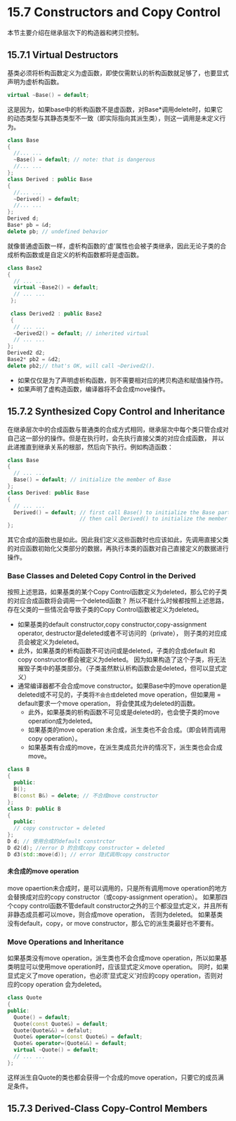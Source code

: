 # 15.7 Constructors and Copy Control
本节主要介绍在继承层次下的构造器和拷贝控制。
## 15.7.1 Virtual Destructors
基类必须将析构函数定义为虚函数，即使仅需默认的析构函数就足够了，也要显式声明为虚析构函数。
```c++
virtual ~Base() = default;
```
这是因为，如果base中的析构函数不是虚函数，对Base*调用delete时，如果它的动态类型与其静态类型不一致（即实际指向其派生类），则这一调用是未定义行为。  
```c++
class Base
{
  //... ...
  ~Base() = default; // note: that is dangerous
  //... ...
};
class Derived : public Base
{
  //... ...
  ~Derived() = default;
  //... ...
};
Derived d;
Base* pb = &d;
delete pb; // undefined behavior
```
就像普通虚函数一样，虚析构函数的'虚'属性也会被子类继承，因此无论子类的合成析构函数或是自定义的析构函数都将是虚函数。
```c++
class Base2
{
  // ... ...
  virtual ~Base2() = default;
  // ... ...
 };
 
 class Derived2 : public Base2
 {
  // ... ...
  ~Derived2() = default; // inherited virtual
  // ... ...
};
Derived2 d2;
Base2* pb2 = &d2;
delete pb2;// that's OK, will call ~Derived2().
```
* 如果仅仅是为了声明虚析构函数，则不需要相对应的拷贝构造和赋值操作符。
* 如果声明了虚构造函数，编译器将不会合成move操作。
## 15.7.2 Synthesized Copy Control and Inheritance
在继承层次中的合成函数与普通类的合成方式相同，继承层次中每个类只管合成对自己这一部分的操作。但是在执行时，会先执行直接父类的对应合成函数，
并以此递推直到继承关系的根部，然后向下执行。例如构造函数：
```c++
class Base
{
  // ... ...
  Base() = default; // initialize the member of Base
};
class Derived: public Base
{
  // ... ...
  Derived() = default; // first call Base() to initialize the Base part
                       // then call Derived() to initialize the member defined by itself.
};
```
其它合成的函数也是如此。因此我们定义这些函数时也应该如此，先调用直接父类的对应函数初始化父类部分的数据，再执行本类的函数对自己直接定义的数据进行操作。
### Base Classes and Deleted Copy Control in the Derived
按照上述思路，如果基类的某个Copy Control函数定义为deleted，那么它的子类的对应合成函数将会调用一个deleted函数？
所以不能什么时候都按照上述思路，存在父类的一些情况会导致子类的Copy Control函数被定义为deleted。
* 如果基类的default constructor,copy constructor,copy-assignment operator, destructor是deleted或者不可访问的（private），
则子类的对应成员会被定义为deleted。
* 此外，如果基类的析构函数不可访问或是deleted，子类的合成default 和 copy constructor都会被定义为deleted。
因为如果构造了这个子类，将无法摧毁子类中的基类部分。（子类虽然默认析构函数会是deleted，但可以显式定义）
* 通常编译器都不会合成move constructor。如果Base中的move operation是deleted或不可见的，子类将`不会合成`deleted move operation，但如果用 = default要求一个move operation，
将会使其成为deleted的函数。
  * 此外，如果基类的析构函数不可见或是deleted的，也会使子类的move operation成为deleted。
  * 如果基类的move operation 未合成，派生类也不会合成。（即会转而调用copy operation）。
  * 如果基类有合成的move，在派生类成员允许的情况下，派生类也会合成move。
```c++
class B
{
  public:
  B();
  B(const B&) = delete; // 不合成move constructor
};
class D: public B
{
  public:
  // copy constructor = deleted
};
D d; // 使用合成的default constrctor
D d2(d); //error D 的合成copy constructor = deleted
D d3(std::move(d)); // error 隐式调用copy constructor
```
#### 未合成的move operation
move opaertion未合成时，是可以调用的，只是所有调用move operation的地方会替换成对应的copy constructor（或copy-assignment operation）。
如果那四个copy control函数不管default constructor之外的三个都没显式定义，并且所有非静态成员都可以move，则合成move operation， 否则为deleted。
  如果基类没有default，copy，or move constructor，那么它的派生类最好也不要有。
### Move Operations and Inheritance
如果基类没有move operation，派生类也不会合成move operation，所以如果基类明显可以使用move operation时，应该显式定义move operation。
同时，如果显式定义了move operation，也必须'显式定义'对应的copy operation，否则对应的copy operation 会为deleted。
```c++
class Quote
{
public:
  Quote() = default;
  Quote(const Quote&) = default;
  Quote(Quote&&) = defalut;
  Quote& operator=(const Quote&) = default;
  Quote& operator=(Quote&&) = default;
  virtual ~Quote() = default;
  // ... ...
};
```
这样派生自Quote的类也都会获得一个合成的move operation，只要它的成员满足条件。
## 15.7.3 Derived-Class Copy-Control Members

